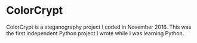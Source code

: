 # ColorCrypt
ColorCrypt is a steganography project I coded in November 2016. This was the first independent Python project I wrote while I was learning Python.
